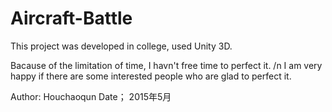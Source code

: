 # Aircraft-Battle
This project was developed in college, used Unity 3D. 

Bacause of the limitation of time, I havn't free time to perfect it. /n
I am very happy if there are some interested people who are glad to perfect it.

Author: Houchaoqun Date；
2015年5月 